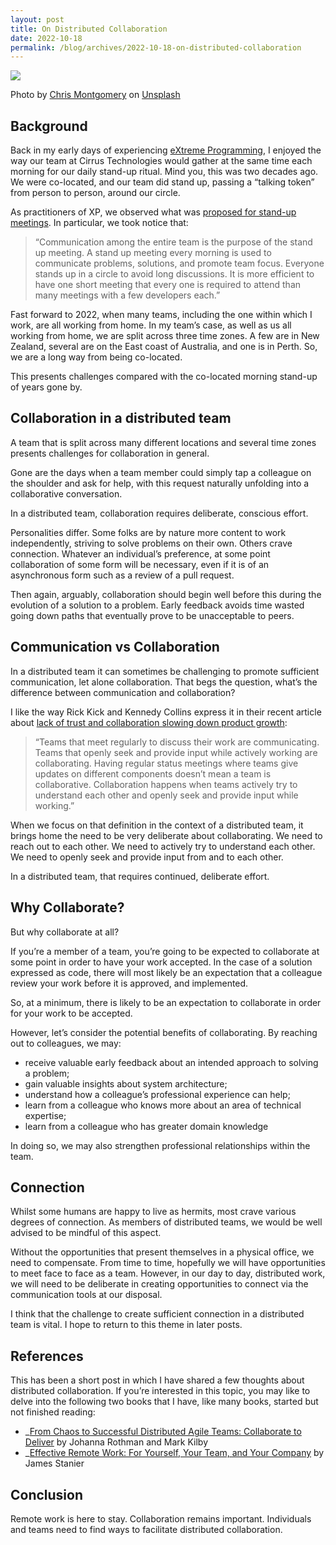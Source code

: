 ```yaml
---
layout: post
title: On Distributed Collaboration
date: 2022-10-18
permalink: /blog/archives/2022-10-18-on-distributed-collaboration
---
```


![](https://keithpitty.com/rails/active_storage/blobs/proxy/eyJfcmFpbHMiOnsibWVzc2FnZSI6IkJBaHBBWVk9IiwiZXhwIjpudWxsLCJwdXIiOiJibG9iX2lkIn19--22fbf96263a3c85152b8398328964790437ab2a9/chris-montgomery-smgTvepind4-unsplash.jpg)

Photo by <a href="https://unsplash.com/@cwmonty">Chris Montgomery</a> on
<a href="https://unsplash.com/photos/smgTvepind4">Unsplash</a>

## Background

Back in my early days of experiencing [eXtreme
Programming](http://www.extremeprogramming.org/), I enjoyed the way our
team at Cirrus Technologies would gather at the same time each morning
for our daily stand-up ritual. Mind you, this was two decades ago. We
were co-located, and our team did stand up, passing a “talking token”
from person to person, around our circle.

As practitioners of XP, we observed what was [proposed for stand-up
meetings](http://www.extremeprogramming.org/rules/standupmeeting.html).
In particular, we took notice that:

> “Communication among the entire team is the purpose of the stand up
> meeting. A stand up meeting every morning is used to communicate
> problems, solutions, and promote team focus. Everyone stands up in a
> circle to avoid long discussions. It is more efficient to have one
> short meeting that every one is required to attend than many meetings
> with a few developers each.”

Fast forward to 2022, when many teams, including the one within which I
work, are all working from home. In my team’s case, as well as us all
working from home, we are split across three time zones. A few are in
New Zealand, several are on the East coast of Australia, and one is in
Perth. So, we are a long way from being co-located.

This presents challenges compared with the co-located morning stand-up
of years gone by.

## Collaboration in a distributed team

A team that is split across many different locations and several time
zones presents challenges for collaboration in general.

Gone are the days when a team member could simply tap a colleague on the
shoulder and ask for help, with this request naturally unfolding into a
collaborative conversation.

In a distributed team, collaboration requires deliberate, conscious
effort.

Personalities differ. Some folks are by nature more content to work
independently, striving to solve problems on their own. Others crave
connection. Whatever an individual’s preference, at some point
collaboration of some form will be necessary, even if it is of an
asynchronous form such as a review of a pull request.

Then again, arguably, collaboration should begin well before this during
the evolution of a solution to a problem. Early feedback avoids time
wasted going down paths that eventually prove to be unacceptable to
peers.

## Communication vs Collaboration

In a distributed team it can sometimes be challenging to promote
sufficient communication, let alone collaboration. That begs the
question, what’s the difference between communication and collaboration?

I like the way Rick Kick and Kennedy Collins express it in their recent
article about [lack of trust and collaboration slowing down product
growth](https://martinfowler.com/articles/bottlenecks-of-scaleups/03-product-v-engineering.html):

> “Teams that meet regularly to discuss their work are communicating.
> Teams that openly seek and provide input while actively working are
> collaborating. Having regular status meetings where teams give updates
> on different components doesn’t mean a team is collaborative.
> Collaboration happens when teams actively try to understand each other
> and openly seek and provide input while working.”

When we focus on that definition in the context of a distributed team,
it brings home the need to be very deliberate about collaborating. We
need to reach out to each other. We need to actively try to understand
each other. We need to openly seek and provide input from and to each
other.

In a distributed team, that requires continued, deliberate effort.

## Why Collaborate?

But why collaborate at all?

If you’re a member of a team, you’re going to be expected to collaborate
at some point in order to have your work accepted. In the case of a
solution expressed as code, there will most likely be an expectation
that a colleague review your work before it is approved, and
implemented.

So, at a minimum, there is likely to be an expectation to collaborate in
order for your work to be accepted.

However, let’s consider the potential benefits of collaborating. By
reaching out to colleagues, we may:

-   receive valuable early feedback about an intended approach to
    solving a problem;
-   gain valuable insights about system architecture;
-   understand how a colleague’s professional experience can help;
-   learn from a colleague who knows more about an area of technical
    expertise;
-   learn from a colleague who has greater domain knowledge

In doing so, we may also strengthen professional relationships within
the team.

## Connection

Whilst some humans are happy to live as hermits, most crave various
degrees of connection. As members of distributed teams, we would be well
advised to be mindful of this aspect.

Without the opportunities that present themselves in a physical office,
we need to compensate. From time to time, hopefully we will have
opportunities to meet face to face as a team. However, in our day to
day, distributed work, we will need to be deliberate in creating
opportunities to connect via the communication tools at our disposal.

I think that the challenge to create sufficient connection in a
distributed team is vital. I hope to return to this theme in later
posts.

## References

This has been a short post in which I have shared a few thoughts about
distributed collaboration. If you’re interested in this topic, you may
like to delve into the following two books that I have, like many books,
started but not finished reading:

-   \_[From Chaos to Successful Distributed Agile Teams: Collaborate to
    Deliver](https://www.amazon.com.au/Chaos-Successful-Distributed-Agile-Teams/dp/1943487111/_)
    by Johanna Rothman and Mark Kilby
-   \_[Effective Remote Work: For Yourself, Your Team, and Your
    Company](https://pragprog.com/titles/jsrw/effective-remote-work/_)
    by James Stanier

## Conclusion

Remote work is here to stay. Collaboration remains important.
Individuals and teams need to find ways to facilitate distributed
collaboration.
